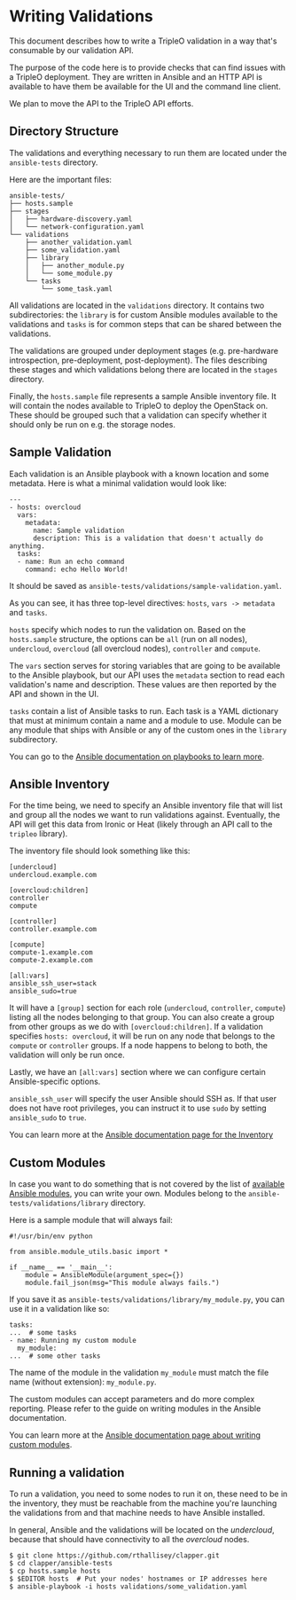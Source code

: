 Writing Validations
===================

This document describes how to write a TripleO validation in a way that's consumable by our validation API.

The purpose of the code here is to provide checks that can find issues with a TripleO deployment. They are written in Ansible and an HTTP API is available to have them be available for the UI and the command line client.

We plan to move the API to the TripleO API efforts.


Directory Structure
-------------------

The validations and everything necessary to run them are located under the `ansible-tests` directory.

Here are the important files:


    ansible-tests/
    ├── hosts.sample
    ├── stages
    │   ├── hardware-discovery.yaml
    │   └── network-configuration.yaml
    └── validations
        ├── another_validation.yaml
        ├── some_validation.yaml
        ├── library
        │   ├── another_module.py
        │   └── some_module.py
        └── tasks
            └── some_task.yaml


All validations are located in the `validations` directory. It contains two subdirectories: the `library` is for custom Ansible modules available to the validations and `tasks` is for common steps that can be shared between the validations.

The validations are grouped under deployment stages (e.g. pre-hardware introspection, pre-deployment, post-deployment). The files describing these stages and which validations belong there are located in the `stages` directory.

Finally, the `hosts.sample` file represents a sample Ansible inventory file. It will contain the nodes available to TripleO to deploy the OpenStack on. These should be grouped such that a validation can specify whether it should only be run on e.g. the storage nodes.


Sample Validation
-----------------

Each validation is an Ansible playbook with a known location and some metadata. Here is what a minimal validation would look like:

    ---
    - hosts: overcloud
      vars:
        metadata:
          name: Sample validation
          description: This is a validation that doesn't actually do anything.
      tasks:
      - name: Run an echo command
        command: echo Hello World!


It should be saved as `ansible-tests/validations/sample-validation.yaml`.

As you can see, it has three top-level directives: `hosts`, `vars -> metadata` and `tasks`.

`hosts` specify which nodes to run the validation on. Based on the `hosts.sample` structure, the options can be `all` (run on all nodes), `undercloud`, `overcloud` (all overcloud nodes), `controller` and `compute`.

The `vars` section serves for storing variables that are going to be available to the Ansible playbook, but our API uses the `metadata` section to read each validation's name and description. These values are then reported by the API and shown in the UI.

`tasks` contain a list of Ansible tasks to run. Each task is a YAML dictionary that must at minimum contain a name and a module to use. Module can be any module that ships with Ansible or any of the custom ones in the `library` subdirectory.

You can go to the [Ansible documentation on playbooks to learn more](http://docs.ansible.com/ansible/playbooks.html).


Ansible Inventory
-----------------

For the time being, we need to specify an Ansible inventory file that will list and group all the nodes we want to run validations against. Eventually, the API will get this data from Ironic or Heat (likely through an API call to the `tripleo` library).

The inventory file should look something like this:

    [undercloud]
    undercloud.example.com

    [overcloud:children]
    controller
    compute

    [controller]
    controller.example.com

    [compute]
    compute-1.example.com
    compute-2.example.com

    [all:vars]
    ansible_ssh_user=stack
    ansible_sudo=true


It will have a `[group]` section for each role (`undercloud`, `controller`, `compute`) listing all the nodes belonging to that group. You can also create a group from other groups as we do with `[overcloud:children]`. If a validation specifies `hosts: overcloud`, it will be run on any node that belongs to the `compute` or `controller` groups. If a node happens to belong to both, the validation will only be run once.

Lastly, we have an `[all:vars]` section where we can configure certain Ansible-specific options.

`ansible_ssh_user` will specify the user Ansible should SSH as. If that user does not have root privileges, you can instruct it to use `sudo` by setting `ansible_sudo` to `true`.

You can learn more at the [Ansible documentation page for the Inventory](http://docs.ansible.com/ansible/intro_inventory.html)


Custom Modules
--------------

In case you want to do something that is not covered by the list of [available Ansible modules](http://docs.ansible.com/ansible/modules_by_category.html), you can write your own. Modules belong to the `ansible-tests/validations/library` directory.

Here is a sample module that will always fail:

    #!/usr/bin/env python

    from ansible.module_utils.basic import *

    if __name__ == '__main__':
        module = AnsibleModule(argument_spec={})
        module.fail_json(msg="This module always fails.")


If you save it as `ansible-tests/validations/library/my_module.py`, you can use it in a validation like so:

    tasks:
    ...  # some tasks
    - name: Running my custom module
      my_module:
    ...  # some other tasks

The name of the module in the validation `my_module` must match the file name (without extension): `my_module.py`.

The custom modules can accept parameters and do more complex reporting. Please refer to the guide on writing modules in the Ansible documentation.

You can learn more at the [Ansible documentation page about writing custom modules](http://docs.ansible.com/ansible/developing_modules.html).


Running a validation
--------------------

To run a validation, you need to some nodes to run it on, these need to be in the inventory, they must be reachable from the machine you're launching the validations from and that machine needs to have Ansible installed.

In general, Ansible and the validations will be located on the *undercloud*, because that should have connectivity to all the *overcloud* nodes.

    $ git clone https://github.com/rthallisey/clapper.git
    $ cd clapper/ansible-tests
    $ cp hosts.sample hosts
    $ $EDITOR hosts  # Put your nodes' hostnames or IP addresses here
    $ ansible-playbook -i hosts validations/some_validation.yaml
